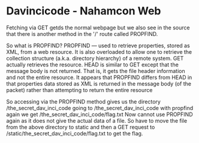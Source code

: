 <h1> Davincicode - Nahamcon Web</h1>

Fetching via GET getds the normal webpage but we also see in the source that there is another method in the '/' route called PROPFIND.

So what is PROPFIND?
PROPFIND — used to retrieve properties, stored as XML, from a web resource.
It is also overloaded to allow one to retrieve the collection structure (a.k.a. directory hierarchy) of a remote system.
GET actually retrieves the resource. HEAD is similar to GET except that the message body is not returned. That is, it gets the file header information and not the entire resource.
It appears that PROPFIND differs from HEAD in that properties data stored as XML is returned in the message body (of the packet) rather than attempting to return the entire resource

So accessing via the PROPFIND method gives us the directory /the_secret_dav_inci_code
going to /the_secret_dav_inci_code with propfind again we get /the_secret_dav_inci_code/flag.txt
Now cannot use PROPFIND again as it does not give the actual data of a file.
So have to move the file from the above directory to static and then a GET request to /static/the_secret_dav_inci_code/flag.txt to get the flag.